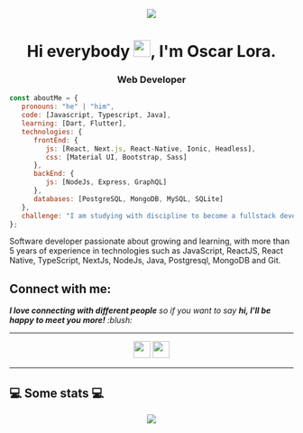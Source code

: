 <p align="center"><img src="https://i.imgur.com/A6bWGFl.gif"/></p>
<h1 align="center">Hi everybody <img src="https://github.com/sudnyeshtalekar/sudnyeshtalekar/blob/master/Assets/Hi.gif" width="30px">, I'm Oscar Lora.</h1>
<h3 align="center"> Web Developer </h3>

```javascript
const aboutMe = {
   pronouns: "he" | "him",
   code: [Javascript, Typescript, Java],
   learning: [Dart, Flutter],
   technologies: {
      frontEnd: {
         js: [React, Next.js, React-Native, Ionic, Headless],
         css: [Material UI, Bootstrap, Sass]
      },
      backEnd: {
         js: [NodeJs, Express, GraphQL]
      },
      databases: [PostgreSQL, MongoDB, MySQL, SQLite]
   },
   challenge: "I am studying with discipline to become a fullstack developer.",
};
```
Software developer passionate about growing and learning, with more than 5 years of experience in technologies such as JavaScript, ReactJS, React Native, TypeScript, NextJs, NodeJs, Java, Postgresql, MongoDB and Git.


<h2>Connect with me:</h2>
<em><b>I love connecting with different people</b> so if you want to say <b>hi, I'll be happy to meet you more!</b> :blush:</em>
<hr>

<p align="center">   
    <a href="https://www.linkedin.com/in/vladimir-castaneda/" alt="Linkedin Oscar Lora"><img src="https://github.com/nitish-awasthi/nitish-awasthi/blob/master/174857.png" height="30" width="30"></a>
 <a href="mailto:oscardavidloradesales@gmail.com" alt="Contact me"><img src="https://github.com/nitish-awasthi/nitish-awasthi/blob/master/gmail-512.webp" height="30" width="30"></a>

  </p>
  <hr>

<h2>💻 Some stats 💻</h2> 

<p align="center">
  
<img  float="right" src="https://github-readme-stats.vercel.app/api/top-langs/?username=oscarld99&theme=tokyonight&show_icons=true" />

</p>
